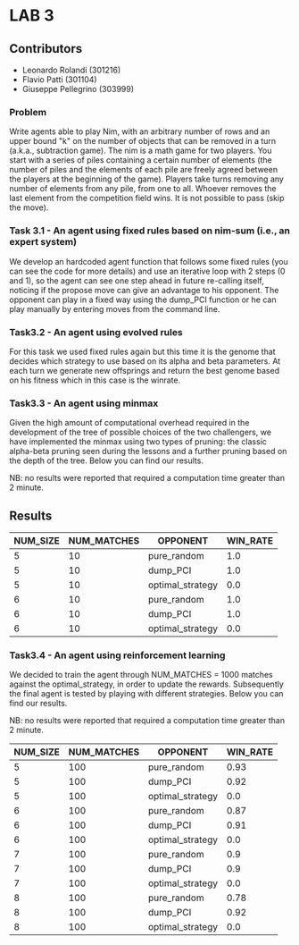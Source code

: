 # LAB 3

## Contributors
-  Leonardo Rolandi (301216)
-  Flavio Patti (301104)
-  Giuseppe Pellegrino (303999) 

### Problem
Write agents able to play Nim, with an arbitrary number of rows and an upper bound "k" on the number of objects that can be removed in a turn (a.k.a., subtraction game).
The nim is a math game for two players. You start with a series of piles containing a certain number of elements (the number of piles and the elements of each pile are freely agreed between the players at the beginning of the game). Players take turns removing any number of elements from any pile, from one to all. Whoever removes the last element from the competition field wins. It is not possible to pass (skip the move).

### Task 3.1 - An agent using fixed rules based on nim-sum (i.e., an expert system)
We develop an hardcoded agent function that follows some fixed rules (you can see the code for more details) and use an iterative loop with 2 steps (0 and 1), so the agent can see one step ahead in future re-calling itself, noticing if the propose move can give an advantage to his opponent. The opponent can play in a fixed way using the dump_PCI function or he can play manually by entering moves from the command line.

### Task3.2 - An agent using evolved rules
For this task we used fixed rules again but this time it is the genome that decides which strategy to use based on its alpha and beta parameters.
At each turn we generate new offsprings and return the best genome based on his fitness which in this case is the winrate.

### Task3.3 - An agent using minmax
Given the high amount of computational overhead required in the development of the tree of possible choices of the two challengers, we have implemented the minmax using two types of pruning: the classic alpha-beta pruning seen during the lessons and a further pruning based on the depth of the tree. Below you can find our results.

NB: no results were reported that required a computation time greater than 2 minute.

## Results

|  NUM_SIZE | NUM_MATCHES |   OPPONENT       |  WIN_RATE  |
| --------- | ----------- | --------------   | ---------  |
|    5      |      10     |   pure_random    |     1.0    |
|    5      |      10     |    dump_PCI      |     1.0    |
|    5      |      10     | optimal_strategy |     0.0    |
|    6      |      10     |   pure_random    |     1.0    |
|    6      |      10     |    dump_PCI      |     1.0    |
|    6      |      10     | optimal_strategy |     0.0    |

### Task3.4 - An agent using reinforcement learning
We decided to train the agent through NUM_MATCHES = 1000 matches against the optimal_strategy, in order to update the rewards. Subsequently the final agent is tested by playing with different strategies. Below you can find our results.

NB: no results were reported that required a computation time greater than 2 minute.

|  NUM_SIZE | NUM_MATCHES  |   OPPONENT       |  WIN_RATE   |
| --------- | -----------  | --------------   | ---------   |
|    5      |      100     |   pure_random    |     0.93    |
|    5      |      100     |    dump_PCI      |     0.92    |
|    5      |      100     | optimal_strategy |     0.0     |
|    6      |      100     |   pure_random    |     0.87    |
|    6      |      100     |    dump_PCI      |     0.91    |
|    6      |      100     | optimal_strategy |     0.0     |
|    7      |      100     |   pure_random    |     0.9     |
|    7      |      100     |    dump_PCI      |     0.9     |
|    7      |      100     | optimal_strategy |     0.0     |
|    8      |      100     |   pure_random    |     0.78    |
|    8      |      100     |    dump_PCI      |     0.92    |
|    8      |      100     | optimal_strategy |     0.0     |